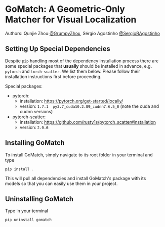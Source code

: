 # GoMatch: A Geometric-Only Matcher for Visual Localization

Authors: Qunjie Zhou [@GrumpyZhou](https://github.com/GrumpyZhou), Sérgio Agostinho [@SergioRAgostinho](https://github.com/SergioRAgostinho)


## Setting Up Special Dependencies

Despite `pip` handling most of the dependency installation process there are some special packages that **usually** should be installed in advance, e.g. `pytorch` and `torch-scatter`. We list them below. Please follow their installation instructions first before proceeding.

Special packages:
- pytorch:
    - installation: https://pytorch.org/get-started/locally/
    - version: `1.7.1  py3.7_cuda10.2.89_cudnn7.6.5_0` (note the cuda and cudnn versions)
- pytorch-scatter:
    - installation: https://github.com/rusty1s/pytorch_scatter#installation
    - version: `2.0.6`

## Installing GoMatch

To install GoMatch, simply navigate to its root folder in your terminal and type
```
pip install .
```

This will pull all dependencies and install GoMatch's package with its models so that you can easily use them in your project.

## Uninstalling GoMatch

Type in your terminal
```
pip uninstall gomatch
```
